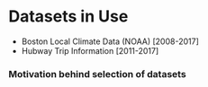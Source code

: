 # Datasets in Use
* Boston Local Climate Data (NOAA) [2008-2017]
* Hubway Trip Information [2011-2017]


### Motivation behind selection of datasets
